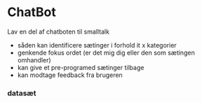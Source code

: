 ﻿# ChatBot

Lav en del af chatboten til smalltalk
- såden kan identificere sætinger i forhold it x kategorier
- genkende fokus ordet (er det mig dig eller den som sætingen omhandler)
- kan give et pre-programed sætinger tilbage
- kan modtage feedback fra brugeren


### datasæt



